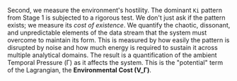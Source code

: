 Second, we measure the environment's hostility. The dominant `Ki` pattern from Stage 1 is subjected to a rigorous test. We don't just ask if the pattern exists; we measure its *cost of existence*. We quantify the chaotic, dissonant, and unpredictable elements of the data stream that the system must overcome to maintain its form. This is measured by how easily the pattern is disrupted by noise and how much energy is required to sustain it across multiple analytical domains. The result is a quantification of the ambient Temporal Pressure (Γ) as it affects the system. This is the "potential" term of the Lagrangian, the **Environmental Cost (V_Γ)**.